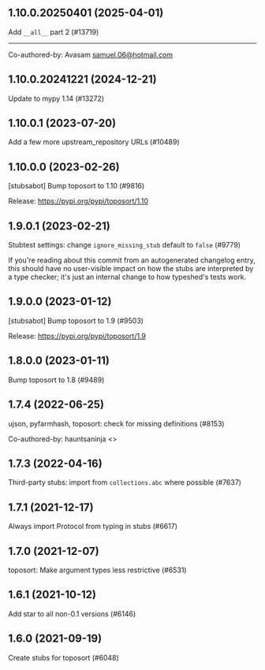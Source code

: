## 1.10.0.20250401 (2025-04-01)

Add `__all__` part 2 (#13719)

---------

Co-authored-by: Avasam <samuel.06@hotmail.com>

## 1.10.0.20241221 (2024-12-21)

Update to mypy 1.14 (#13272)

## 1.10.0.1 (2023-07-20)

Add a few more upstream_repository URLs (#10489)

## 1.10.0.0 (2023-02-26)

[stubsabot] Bump toposort to 1.10 (#9816)

Release: https://pypi.org/pypi/toposort/1.10

## 1.9.0.1 (2023-02-21)

Stubtest settings: change `ignore_missing_stub` default to `false` (#9779)

If you're reading about this commit from an autogenerated changelog entry, this should have no user-visible impact on how the stubs are interpreted by a type checker; it's just an internal change to how typeshed's tests work.

## 1.9.0.0 (2023-01-12)

[stubsabot] Bump toposort to 1.9 (#9503)

Release: https://pypi.org/pypi/toposort/1.9

## 1.8.0.0 (2023-01-11)

Bump toposort to 1.8 (#9489)

## 1.7.4 (2022-06-25)

ujson, pyfarmhash, toposort: check for missing definitions (#8153)

Co-authored-by: hauntsaninja <>

## 1.7.3 (2022-04-16)

Third-party stubs: import from `collections.abc` where possible (#7637)

## 1.7.1 (2021-12-17)

Always import Protocol from typing in stubs (#6617)

## 1.7.0 (2021-12-07)

toposort: Make argument types less restrictive (#6531)

## 1.6.1 (2021-10-12)

Add star to all non-0.1 versions (#6146)

## 1.6.0 (2021-09-19)

Create stubs for toposort (#6048)

